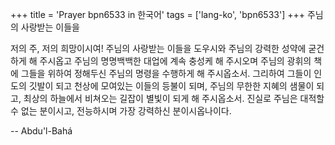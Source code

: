 +++
title = 'Prayer bpn6533 in 한국어'
tags = ['lang-ko', 'bpn6533']
+++
주님의 사랑받는 이들을

저의 주, 저의 희망이시여! 주님의 사랑받는 이들을 도우시와 주님의 강력한 성약에 굳건하게 해 주시옵고 주님의 명명백백한 대업에 계속 충성케 해 주시오며 주님의 광휘의 책에 그들을 위하여 정해두신 주님의 명령을 수행하게 해 주시옵소서. 그리하여 그들이 인도의 깃발이 되고 천상에 모여있는 이들의 등불이 되며, 주님의 무한한 지혜의 샘물이 되고, 최상의 하늘에서 비쳐오는 길잡이 별빛이 되게 해 주시옵소서.
진실로 주님은 대적할 수 없는 분이시고, 전능하시며 가장 강력하신 분이시옵나이다.

-- Abdu'l-Bahá
